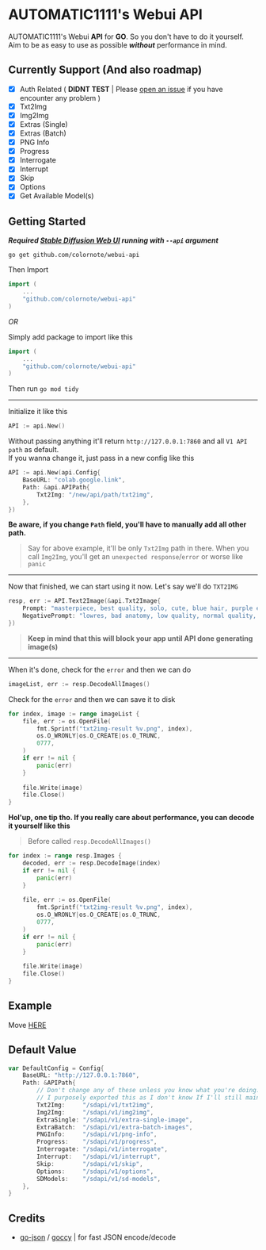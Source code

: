 # AUTOMATIC1111's Webui API

AUTOMATIC1111's Webui **API** for **GO**. So you don't have to do it yourself.   
Aim to be as easy to use as possible ***without*** performance in mind.  

## Currently Support (And also roadmap)

- [x] Auth Related ( **DIDNT TEST** | Please [open an issue](https://github.com/colornote/webui-api/issues/new) if you have encounter any problem )
- [x] Txt2Img
- [x] Img2Img
- [x] Extras (Single)
- [x] Extras (Batch)
- [x] PNG Info
- [x] Progress
- [x] Interrogate
- [x] Interrupt
- [x] Skip
- [x] Options
- [x] Get Available Model(s)
 
## Getting Started

***Required [Stable Diffusion Web UI](https://github.com/AUTOMATIC1111/stable-diffusion-webui) running with `--api` argument***

```
go get github.com/colornote/webui-api
```
Then Import
```go
import (
    ...
    "github.com/colornote/webui-api"
)
```

_OR_

Simply add package to import like this
```go
import (
    ...
    "github.com/colornote/webui-api"
)
```

Then run `go mod tidy`

---

Initialize it like this

```go
API := api.New()
```

Without passing anything it'll return `http://127.0.0.1:7860` and all `V1 API path` as default.  
If you wanna change it, just pass in a new config like this

```go
API := api.New(api.Config{
    BaseURL: "colab.google.link",
    Path: &api.APIPath{
        Txt2Img: "/new/api/path/txt2img",
    },
})
```
**Be aware, if you change `Path` field, you'll have to manually add all other path.**  
> Say for above example, it'll be only `Txt2Img` path in there. When you call `Img2Img`, you'll get an `unexpected response`/`error` or worse like `panic`

---

Now that finished, we can start using it now. Let's say we'll do `TXT2IMG`
```go
resp, err := API.Text2Image(&api.Txt2Image{
    Prompt: "masterpiece, best quality, solo, cute, blue hair, purple eyes",
    NegativePrompt: "lowres, bad anatomy, low quality, normal quality, worst quality",
})
```
> **Keep in mind that this will block your app until API done generating image(s)**

---

When it's done, check for the `error` and then we can do

```go
imageList, err := resp.DecodeAllImages()
```
Check for the `error` and then we can save it to disk

```go
for index, image := range imageList {
    file, err := os.OpenFile(
        fmt.Sprintf("txt2img-result %v.png", index), 
        os.O_WRONLY|os.O_CREATE|os.O_TRUNC,
        0777,
    )
    if err != nil {
        panic(err)
    }
    
    file.Write(image)
    file.Close()
}
```

**Hol'up, one tip tho. If you really care about performance, you can decode it yourself like this**  
> Before called `resp.DecodeAllImages()`

```go
for index := range resp.Images {
    decoded, err := resp.DecodeImage(index)
    if err != nil {
        panic(err)
    }
    
    file, err := os.OpenFile(
        fmt.Sprintf("txt2img-result %v.png", index), 
        os.O_WRONLY|os.O_CREATE|os.O_TRUNC,
        0777,
    )
    if err != nil {
        panic(err)
    }
    
    file.Write(image)
    file.Close()
}
```

## Example

Move [HERE](https://github.com/colornote/webui-api/wiki/Example)

## Default Value
```go
var DefaultConfig = Config{
    BaseURL: "http://127.0.0.1:7860",
    Path: &APIPath{
        // Don't change any of these unless you know what you're doing. 
        // I purposely exported this as I don't know If I'll still maintain this pkg in the future
        Txt2Img:     "/sdapi/v1/txt2img",
        Img2Img:     "/sdapi/v1/img2img",
        ExtraSingle: "/sdapi/v1/extra-single-image",
        ExtraBatch:  "/sdapi/v1/extra-batch-images",
        PNGInfo:     "/sdapi/v1/png-info",
        Progress:    "/sdapi/v1/progress",
        Interrogate: "/sdapi/v1/interrogate",
        Interrupt:   "/sdapi/v1/interrupt",
        Skip:        "/sdapi/v1/skip",
        Options:     "/sdapi/v1/options",
        SDModels:    "/sdapi/v1/sd-models",
    },
}
```

## Credits
- [go-json](https://github.com/goccy/go-json) / [goccy](https://github.com/goccy) | for fast JSON encode/decode
